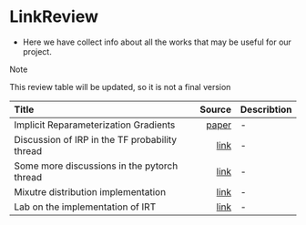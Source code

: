 # LinkReview

- Here we have collect info about all the works that may be useful for our project.

> [!NOTE]
> This review table will be updated, so it is not a final version

| Title | Source | Describtion |
| :--- | ---: | :--- | 
| Implicit Reparameterization Gradients | [paper](https://arxiv.org/abs/1805.08498) | - |
| Discussion of IRP in the TF probability thread | [link](https://github.com/tensorflow/probability/issues/51?ref=https://githubhelp.com) | - |
| Some more discussions in the pytorch thread | [link](https://discuss.pytorch.org/t/pytorch-reparametrization-method-for-gamma-dirichlet-von-mises-distribution/109472) | - |
| Mixutre distribution implementation | [link](https://github.com/vsimkus/torch-reparametrised-mixture-distribution) | - |
| Lab on the implementation of IRT | [link](https://github.com/intsystems/BMM/blob/main-22/lab2/BarabanshchikovaTask2.ipynb) | - |
